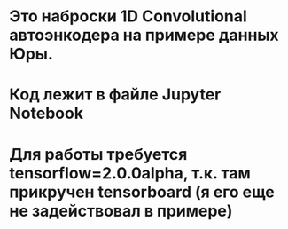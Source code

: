 ﻿# Это наброски 1D Convolutional автоэнкодера на примере данных Юры.
# Код лежит в файле Jupyter Notebook

# Для работы требуется tensorflow=2.0.0alpha, т.к. там прикручен tensorboard (я его еще не задействовал в примере)